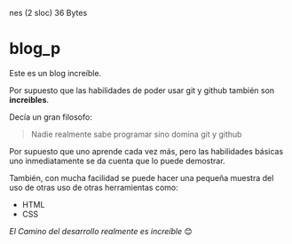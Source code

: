 nes (2 sloc)  36 Bytes
   
# blog_p
Este es un blog increíble. 

Por supuesto que las habilidades de poder usar git y github también son **increibles**.

Decía un gran filosofo:
> Nadie realmente sabe programar sino domina git y github


Por supuesto que uno aprende cada vez más, pero las habilidades básicas uno inmediatamente se da cuenta que lo puede demostrar.

También, con mucha facilidad se puede hacer una pequeña muestra del uso de otras uso de otras herramientas como:
- HTML
- CSS

*El Camino del desarrollo realmente es increíble* 😊
